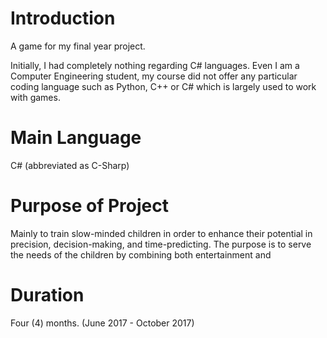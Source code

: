 # Introduction
A game for my final year project.

Initially, I had completely nothing regarding C# languages. Even I am a Computer Engineering student, my course did not offer any particular coding language such as Python, C++ or C# which is largely used to work with games.

# Main Language
C# (abbreviated as C-Sharp)

# Purpose of Project
Mainly to train slow-minded children in order to enhance their potential in precision, decision-making, and time-predicting. The purpose is to serve the needs of the children by combining both entertainment and 

# Duration
Four (4) months. (June 2017 - October 2017)

# 
